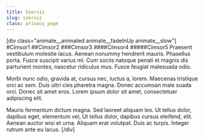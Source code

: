 ```yaml
---
title: Szervíz
slug: szerviz
class: privacy_page
---
```

[div class="animate__animated animate__fadeInUp animate__slow"]
#Címsor1
##Címsor2
###Címsor3
####Címsor4
#####Címsor5
Praesent vestibulum molestie lacus. Aenean nonummy hendrerit mauris. Phasellus porta. Fusce suscipit varius mi. Cum sociis natoque penati et magnis dis parturient montes, nascetur ridiculus mus. Fusce feugiat malesuada odio.

Morbi nunc odio, gravida at, cursus nec, luctus a, lorem. Maecenas tristique orci ac sem. Duis ultri cies pharetra magna. Donec accumsan male suada orci. Donec sit amet eros. Lorem ipsum dolor sit amet, consectetuer adipiscing elit.

Mauris fermentum dictum magna. Sed laoreet aliquam leo. Ut tellus dolor, dapibus eget, elementum vel, Ut tellus dolor, dapibus cursus eleifend, elit. Aenean auctor wisi et urna. Aliquam erat volutpat. Duis ac turpis. Integer rutrum ante eu lacus.
[/div]
